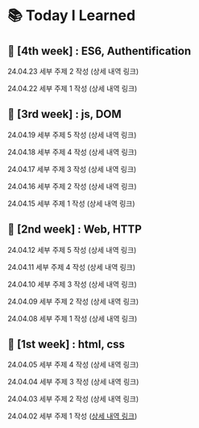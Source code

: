 # 📚 Today I Learned

## 🚀 [4th week] : ES6, Authentification

24.04.23 세부 주제 2 작성 (상세 내역 링크)

24.04.22 세부 주제 1 작성 (상세 내역 링크)


## 🚀 [3rd week] : js, DOM

24.04.19 세부 주제 5 작성 (상세 내역 링크)

24.04.18 세부 주제 4 작성 (상세 내역 링크)

24.04.17 세부 주제 3 작성 (상세 내역 링크)

24.04.16 세부 주제 2 작성 (상세 내역 링크)

24.04.15 세부 주제 1 작성 (상세 내역 링크)


## 🚀 [2nd week] : Web, HTTP

24.04.12 세부 주제 5 작성 (상세 내역 링크)

24.04.11 세부 주제 4 작성 (상세 내역 링크)

24.04.10 세부 주제 3 작성 (상세 내역 링크)

24.04.09 세부 주제 2 작성 (상세 내역 링크)

24.04.08 세부 주제 1 작성 (상세 내역 링크)

## 🚀 [1st week] : html, css

24.04.05 세부 주제 4 작성 (상세 내역 링크)

24.04.04 세부 주제 3 작성 (상세 내역 링크)

24.04.03 세부 주제 2 작성 (상세 내역 링크)

24.04.02 세부 주제 1 작성 ([상세 내역 링크](https://github.com/kakao-cloud-edu-5/til-template/blob/main/Jan/yyyy-mm-dd))